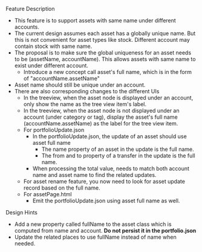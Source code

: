 Feature Description
- This feature is to support assets with same name under different accounts.
- The current design assumes each asset has a globally unique name. But this is not convenient for asset types like stock. Different account may contain stock with same name.
- The proposal is to make sure the global uniqueness for an asset needs to be (assetName, accountName). This allows assets with same name to exist under different account.
    - Introduce a new concept call asset's full name, which is in the form of "accountName.assetName"
- Asset name should still be unique under an account.
- There are also corresponding changes to the different UIs
    - In the treeview, when the asset node is displayed under an account, only show the name as the tree view item's label.
    - In the treeview, when the asset node is not displayed under an account (under category or tag), display the asset's full name (accountName.assetName) as the label for the tree view item.
    - For portfolioUpdate.json
        - In the portfolioUpdate.json, the update of an asset should use asset full name
            - The name property of an asset in the update is the full name.
            - The from and to property of a transfer in the update is the full name.            
        - When processing the total value, needs to match both account name and asset name to find the related updates.
    - For asset rename feature, you now need to look for asset update record based on the full name.
    - For assetPage.html
        - Emit the portfolioUpdate.json using asset full name as well.

Design Hints
- Add a new property called fullName to the asset class which is computed from name and account. **Do not persist it in the portfolio.json**
- Update the related places to use fullName instead of name when needed.